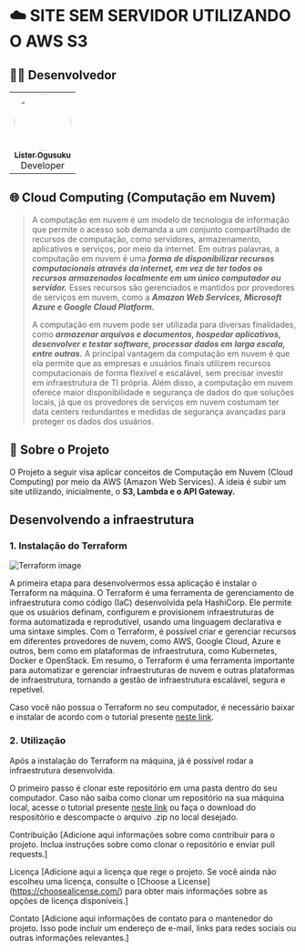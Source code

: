 # :cloud: SITE SEM SERVIDOR UTILIZANDO O AWS S3

## :man_technologist: Desenvolvedor
<div align="center" style="max-width:68rem;">
<table>
  <tr>
   <td align="center"><a href="https://github.com/listerogusuku"><img style="border-radius: 50%;" src="https://avatars.githubusercontent.com/listerogusuku" width="100px;" alt=""/><br /><sub><b>Lister Ogusuku</b></sub></a><br /><a href="https://github.com/listerogusuku" title="Lister Ogusuku Ribeiro"></a>Developer</td>

  </tr>
</table>
</div>

## :globe_with_meridians: Cloud Computing (Computação em Nuvem)
> A computação em nuvem é um modelo de tecnologia de informação que permite o acesso sob demanda a um conjunto compartilhado de recursos de computação, como servidores, armazenamento, aplicativos e serviços, por meio da internet. Em outras palavras, a computação em nuvem é uma ***forma de disponibilizar recursos computacionais através da internet, em vez de ter todos os recursos armazenados localmente em um único computador ou servidor.*** Esses recursos são gerenciados e mantidos por provedores de serviços em nuvem, como a ***Amazon Web Services, Microsoft Azure e Google Cloud Platform.***
> 
> A computação em nuvem pode ser utilizada para diversas finalidades, como ***armazenar arquivos e documentos, hospedar aplicativos, desenvolver e testar software, processar dados em larga escala, entre outras.*** A principal vantagem da computação em nuvem é que ela permite que as empresas e usuários finais utilizem recursos computacionais de forma flexível e escalável, sem precisar investir em infraestrutura de TI própria. Além disso, a computação em nuvem oferece maior disponibilidade e segurança de dados do que soluções locais, já que os provedores de serviços em nuvem costumam ter data centers redundantes e medidas de segurança avançadas para proteger os dados dos usuários.

## :pencil: Sobre o Projeto

O Projeto a seguir visa aplicar conceitos de Computação em Nuvem (Cloud Computing) por meio da AWS (Amazon Web Services). A ideia é subir um site utilizando, inicialmente, o **S3, Lambda e o API Gateway.**


## Desenvolvendo a infraestrutura

### 1. Instalação do Terraform

![Terraform image](https://upload.wikimedia.org/wikipedia/commons/0/04/Terraform_Logo.svg)

A primeira etapa para desenvolvermos essa aplicação é instalar o Terraform na máquina. O Terraform é uma ferramenta de gerenciamento de infraestrutura como código (IaC) desenvolvida pela HashiCorp. Ele permite que os usuários definam, configurem e provisionem infraestruturas de forma automatizada e reprodutível, usando uma linguagem declarativa e uma sintaxe simples.
Com o Terraform, é possível criar e gerenciar recursos em diferentes provedores de nuvem, como AWS, Google Cloud, Azure e outros, bem como em plataformas de infraestrutura, como Kubernetes, Docker e OpenStack.
Em resumo, o Terraform é uma ferramenta importante para automatizar e gerenciar infraestruturas de nuvem e outras plataformas de infraestrutura, tornando a gestão de infraestrutura escalável, segura e repetível.

Caso você não possua o Terraform no seu computador, é necessário baixar e instalar de acordo com o tutorial presente [neste link](https://www.youtube.com/watch?v=bSrV1Dr8py8).



### 2. Utilização

Após a instalação do Terraform na máquina, já é possível rodar a infraestrutura desenvolvida.

O primeiro passo é clonar este repositório em uma pasta dentro do seu computador. Caso não saiba como clonar um repositório na sua máquina local, acesse o tutorial presente [neste link](https://docs.github.com/pt/repositories/creating-and-managing-repositories/cloning-a-repository) ou faça o download do respositório e descompacte o arquivo .zip no local desejado.




Contribuição
[Adicione aqui informações sobre como contribuir para o projeto. Inclua instruções sobre como clonar o repositório e enviar pull requests.]

Licença
[Adicione aqui a licença que rege o projeto. Se você ainda não escolheu uma licença, consulte o [Choose a License] (https://choosealicense.com/) para obter mais informações sobre as opções de licença disponíveis.]

Contato
[Adicione aqui informações de contato para o mantenedor do projeto. Isso pode incluir um endereço de e-mail, links para redes sociais ou outras informações relevantes.]
